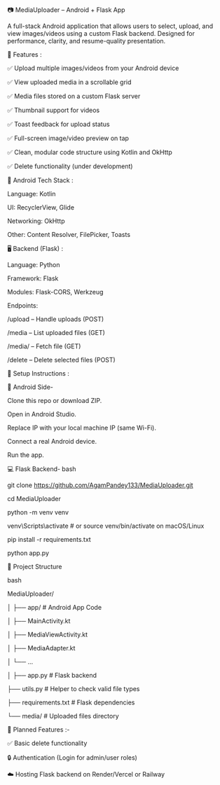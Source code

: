 📷 MediaUploader – Android + Flask App  

A full-stack Android application that allows users to select, upload, and view images/videos using a custom Flask backend. Designed for performance, clarity, and resume-quality presentation.  



🚀 Features :   

✅ Upload multiple images/videos from your Android device  

✅ View uploaded media in a scrollable grid  

✅ Media files stored on a custom Flask server  

✅ Thumbnail support for videos  

✅ Toast feedback for upload status  

✅ Full-screen image/video preview on tap  

✅ Clean, modular code structure using Kotlin and OkHttp  

✅ Delete functionality (under development)  




📱 Android Tech Stack :  

Language: Kotlin  

UI: RecyclerView, Glide  

Networking: OkHttp  

Other: Content Resolver, FilePicker, Toasts  



🖥️ Backend (Flask) :  

Language: Python  

Framework: Flask  

Modules: Flask-CORS, Werkzeug  

Endpoints:  

/upload – Handle uploads (POST)  

/media – List uploaded files (GET)  

/media/<filename> – Fetch file (GET)  

/delete – Delete selected files (POST)   



🔧 Setup Instructions :  


📲 Android Side-   

Clone this repo or download ZIP.  

Open in Android Studio.  

Replace IP  with your local machine IP (same Wi-Fi).  

Connect a real Android device.  

Run the app.  


💻 Flask Backend-
bash   

git clone https://github.com/AgamPandey133/MediaUploader.git  

cd MediaUploader  

python -m venv venv  

venv\Scripts\activate        # or source venv/bin/activate on macOS/Linux  

pip install -r requirements.txt  

python app.py  



📁 Project Structure  

bash  

MediaUploader/  

│
├── app/                     # Android App Code  

│   ├── MainActivity.kt  

│   ├── MediaViewActivity.kt  

│   ├── MediaAdapter.kt  

│   └── ...  

│
├── app.py                   # Flask backend  

├── utils.py                 # Helper to check valid file types  

├── requirements.txt         # Flask dependencies  

└── media/                   # Uploaded files directory    




📌 Planned Features  :-


✅ Basic delete functionality  

🔒 Authentication (Login for admin/user roles)  

☁️ Hosting Flask backend on Render/Vercel or Railway
